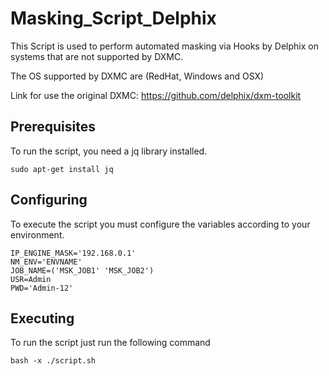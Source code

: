 # Masking_Script_Delphix

This Script is used to perform automated masking via Hooks by Delphix on systems that are not supported by DXMC.

The OS supported by DXMC are (RedHat, Windows and OSX)

Link for use the original DXMC: https://github.com/delphix/dxm-toolkit

## Prerequisites
To run the script, you need a jq library installed.

```
sudo apt-get install jq
```

## Configuring
To execute the script you must configure the variables according to your environment.

```
IP_ENGINE_MASK='192.168.0.1'
NM_ENV='ENVNAME'
JOB_NAME=('MSK_JOB1' 'MSK_JOB2') 
USR=Admin
PWD='Admin-12'
```

## Executing
To run the script just run the following command

```shell
bash -x ./script.sh
```
